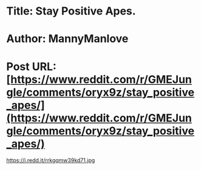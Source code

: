 # Title: Stay Positive Apes.
# Author: MannyManlove
# Post URL: [https://www.reddit.com/r/GMEJungle/comments/oryx9z/stay_positive_apes/](https://www.reddit.com/r/GMEJungle/comments/oryx9z/stay_positive_apes/)


https://i.redd.it/rrkgqmw39kd71.jpg